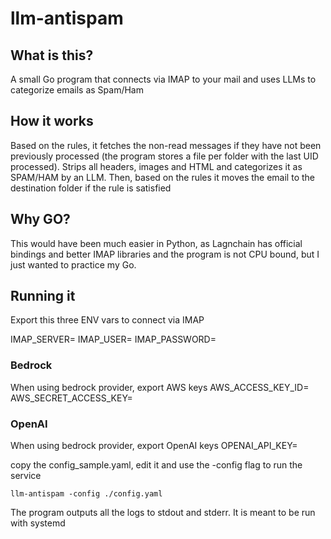 # llm-antispam

## What is this?

A small Go program that connects via IMAP to your mail and uses LLMs to categorize emails as Spam/Ham

## How it works

Based on the rules, it fetches the non-read messages if they have not been previously processed (the program stores a file per folder with the last UID processed). Strips all headers, images and HTML and categorizes it as SPAM/HAM by an LLM. Then, based on the rules it moves the email to the destination folder if the rule is satisfied

## Why GO?
This would have been much easier in Python, as Lagnchain has official bindings and better IMAP libraries and the program is not CPU bound, but I just wanted to practice my Go.

## Running it

Export this three ENV vars to connect via IMAP

 IMAP_SERVER=
 IMAP_USER=
 IMAP_PASSWORD=

### Bedrock
When using bedrock provider, export AWS keys
 AWS_ACCESS_KEY_ID=
 AWS_SECRET_ACCESS_KEY=
### OpenAI
When using bedrock provider, export OpenAI keys
 OPENAI_API_KEY=
 
copy the config_sample.yaml, edit it and use the -config flag to run the service

```llm-antispam -config ./config.yaml```

The program outputs all the logs to stdout and stderr. It is meant to be run with systemd

